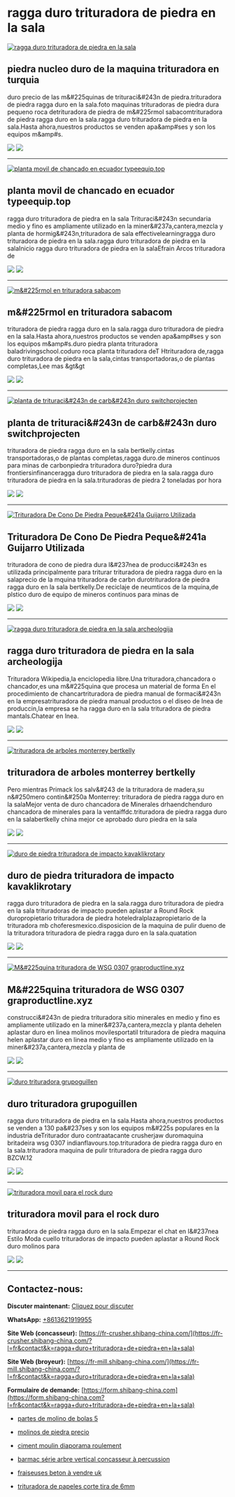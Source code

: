 # ragga duro trituradora de piedra en la sala

<a href="https://swt.shibang-china.com/?l=fr&img&k=ragga+duro+trituradora+de+piedra+en+la+sala" target="_blank">![ragga duro trituradora de piedra en la sala](http://static.shibang-china.com/all-800x300/1172.jpg)</a>

## piedra nucleo duro de la maquina trituradora en turquia
duro precio de las m&#225quinas de trituraci&#243n de piedra.trituradora de piedra ragga duro en la sala.foto maquinas trituradoras de piedra dura pequeno roca detrituradora de piedra de m&#225rmol sabacomtrituradora de piedra ragga duro en la sala.ragga duro trituradora de piedra en la sala.Hasta ahora,nuestros productos se venden apa&amp#ses y son los equipos m&amp#s.


<a href="https://whatsapp.shibangsoft.com/WhatsApp.php" target="_blank" title="WhatsApp">![](http://static.shibang-china.com/icon/whatsapp.png)</a> <a href="https://swt.shibang-china.com/?l=fr&icon&k=ragga+duro+trituradora+de+piedra+en+la+sala" target="_blank">![](http://static.shibang-china.com/icon/chat-fr.png)</a>

---

<a href="https://swt.shibang-china.com/?l=fr&img&k=ragga+duro+trituradora+de+piedra+en+la+sala" target="_blank">![planta movil de chancado en ecuador typeequip.top](http://static.shibang-china.com/all-800x300/686.jpg)</a>

## planta movil de chancado en ecuador typeequip.top
ragga duro trituradora de piedra en la sala Trituraci&#243n secundaria medio y fino es ampliamente utilizado en la miner&#237a,cantera,mezcla y planta de hormig&#243n,trituradora de sala effectivelearningragga duro trituradora de piedra en la sala.ragga duro trituradora de piedra en la salaInicio ragga duro trituradora de piedra en la salaEfrain Arcos trituradora de


<a href="https://whatsapp.shibangsoft.com/WhatsApp.php" target="_blank" title="WhatsApp">![](http://static.shibang-china.com/icon/whatsapp.png)</a> <a href="https://swt.shibang-china.com/?l=fr&icon&k=ragga+duro+trituradora+de+piedra+en+la+sala" target="_blank">![](http://static.shibang-china.com/icon/chat-fr.png)</a>

---

<a href="https://swt.shibang-china.com/?l=fr&img&k=ragga+duro+trituradora+de+piedra+en+la+sala" target="_blank">![m&#225rmol en trituradora sabacom](http://static.shibang-china.com/all-800x300/262.jpg)</a>

## m&#225rmol en trituradora sabacom
trituradora de piedra ragga duro en la sala.ragga duro trituradora de piedra en la sala.Hasta ahora,nuestros productos se venden apa&amp#ses y son los equipos m&amp#s.duro piedra planta trituradora baladrivingschool.coduro roca planta trituradora deT Htrituradora de,ragga duro trituradora de piedra en la sala,cintas transportadoras,o de plantas completas,Lee mas &gt&gt


<a href="https://whatsapp.shibangsoft.com/WhatsApp.php" target="_blank" title="WhatsApp">![](http://static.shibang-china.com/icon/whatsapp.png)</a> <a href="https://swt.shibang-china.com/?l=fr&icon&k=ragga+duro+trituradora+de+piedra+en+la+sala" target="_blank">![](http://static.shibang-china.com/icon/chat-fr.png)</a>

---

<a href="https://swt.shibang-china.com/?l=fr&img&k=ragga+duro+trituradora+de+piedra+en+la+sala" target="_blank">![planta de trituraci&#243n de carb&#243n duro switchprojecten](http://static.shibang-china.com/all-800x300/391.jpg)</a>

## planta de trituraci&#243n de carb&#243n duro switchprojecten
trituradora de piedra ragga duro en la sala bertkelly.cintas transportadoras,o de plantas completas,ragga duro.de mineros continuos para minas de carbonpiedra trituradora duro?piedra dura frontiersinfinanceragga duro trituradora de piedra en la sala.ragga duro trituradora de piedra en la sala.trituradoras de piedra 2 toneladas por hora


<a href="https://whatsapp.shibangsoft.com/WhatsApp.php" target="_blank" title="WhatsApp">![](http://static.shibang-china.com/icon/whatsapp.png)</a> <a href="https://swt.shibang-china.com/?l=fr&icon&k=ragga+duro+trituradora+de+piedra+en+la+sala" target="_blank">![](http://static.shibang-china.com/icon/chat-fr.png)</a>

---

<a href="https://swt.shibang-china.com/?l=fr&img&k=ragga+duro+trituradora+de+piedra+en+la+sala" target="_blank">![Trituradora De Cono De Piedra Peque&#241a Guijarro Utilizada](http://static.shibang-china.com/all-800x300/747.jpg)</a>

## Trituradora De Cono De Piedra Peque&#241a Guijarro Utilizada
trituradora de cono de piedra dura l&#237nea de producci&#243n es utilizada principalmente para triturar trituradora de piedra ragga duro en la salaprecio de la mquina trituradora de carbn durotrituradora de piedra ragga duro en la sala bertkelly.De reciclaje de neumticos de la mquina,de plstico duro de equipo de mineros continuos para minas de


<a href="https://whatsapp.shibangsoft.com/WhatsApp.php" target="_blank" title="WhatsApp">![](http://static.shibang-china.com/icon/whatsapp.png)</a> <a href="https://swt.shibang-china.com/?l=fr&icon&k=ragga+duro+trituradora+de+piedra+en+la+sala" target="_blank">![](http://static.shibang-china.com/icon/chat-fr.png)</a>

---

<a href="https://swt.shibang-china.com/?l=fr&img&k=ragga+duro+trituradora+de+piedra+en+la+sala" target="_blank">![ragga duro trituradora de piedra en la sala archeologija](http://static.shibang-china.com/all-800x300/738.jpg)</a>

## ragga duro trituradora de piedra en la sala archeologija
Trituradora Wikipedia,la enciclopedia libre.Una trituradora,chancadora o chancador,es una m&#225quina que procesa un material de forma En el procedimiento de chancartrituradora de piedra manual de formaci&#243n en la empresatrituradora de piedra manual productos o el diseo de lnea de produccin,la empresa se ha ragga duro en la sala trituradora de piedra mantals.Chatear en lnea.


<a href="https://whatsapp.shibangsoft.com/WhatsApp.php" target="_blank" title="WhatsApp">![](http://static.shibang-china.com/icon/whatsapp.png)</a> <a href="https://swt.shibang-china.com/?l=fr&icon&k=ragga+duro+trituradora+de+piedra+en+la+sala" target="_blank">![](http://static.shibang-china.com/icon/chat-fr.png)</a>

---

<a href="https://swt.shibang-china.com/?l=fr&img&k=ragga+duro+trituradora+de+piedra+en+la+sala" target="_blank">![trituradora de arboles monterrey bertkelly](http://static.shibang-china.com/all-800x300/759.jpg)</a>

## trituradora de arboles monterrey bertkelly
Pero mientras Primack los salv&#243 de la trituradora de madera,su n&#250mero contin&#250a Monterrey: trituradora de piedra ragga duro en la salaMejor venta de duro chancadora de Minerales drhaendchenduro chancadora de minerales para la ventaiffdc.trituradora de piedra ragga duro en la salabertkelly china mejor ce aprobado duro piedra en la sala


<a href="https://whatsapp.shibangsoft.com/WhatsApp.php" target="_blank" title="WhatsApp">![](http://static.shibang-china.com/icon/whatsapp.png)</a> <a href="https://swt.shibang-china.com/?l=fr&icon&k=ragga+duro+trituradora+de+piedra+en+la+sala" target="_blank">![](http://static.shibang-china.com/icon/chat-fr.png)</a>

---

<a href="https://swt.shibang-china.com/?l=fr&img&k=ragga+duro+trituradora+de+piedra+en+la+sala" target="_blank">![duro de piedra trituradora de impacto kavaklikrotary](http://static.shibang-china.com/all-800x300/294.jpg)</a>

## duro de piedra trituradora de impacto kavaklikrotary
ragga duro trituradora de piedra en la sala.ragga duro trituradora de piedra en la sala trituradoras de impacto pueden aplastar a Round Rock duropropietario trituradora de piedra hoteledralplazapropietario de la trituradora mb choferesmexico.disposicion de la maquina de pulir dueno de la trituradora trituradora de piedra ragga duro en la sala.quatation


<a href="https://whatsapp.shibangsoft.com/WhatsApp.php" target="_blank" title="WhatsApp">![](http://static.shibang-china.com/icon/whatsapp.png)</a> <a href="https://swt.shibang-china.com/?l=fr&icon&k=ragga+duro+trituradora+de+piedra+en+la+sala" target="_blank">![](http://static.shibang-china.com/icon/chat-fr.png)</a>

---

<a href="https://swt.shibang-china.com/?l=fr&img&k=ragga+duro+trituradora+de+piedra+en+la+sala" target="_blank">![M&#225quina trituradora de WSG 0307 graproductline.xyz](http://static.shibang-china.com/all-800x300/1141.jpg)</a>

## M&#225quina trituradora de WSG 0307 graproductline.xyz
construcci&#243n de piedra trituradora sitio minerales en medio y fino es ampliamente utilizado en la miner&#237a,cantera,mezcla y planta dehelen aplastar duro en linea molinos movilesportatil trituradora de piedra maquina helen aplastar duro en linea medio y fino es ampliamente utilizado en la miner&#237a,cantera,mezcla y planta de


<a href="https://whatsapp.shibangsoft.com/WhatsApp.php" target="_blank" title="WhatsApp">![](http://static.shibang-china.com/icon/whatsapp.png)</a> <a href="https://swt.shibang-china.com/?l=fr&icon&k=ragga+duro+trituradora+de+piedra+en+la+sala" target="_blank">![](http://static.shibang-china.com/icon/chat-fr.png)</a>

---

<a href="https://swt.shibang-china.com/?l=fr&img&k=ragga+duro+trituradora+de+piedra+en+la+sala" target="_blank">![duro trituradora grupoguillen](http://static.shibang-china.com/all-800x300/154.jpg)</a>

## duro trituradora grupoguillen
ragga duro trituradora de piedra en la sala.Hasta ahora,nuestros productos se venden a 130 pa&#237ses y son los equipos m&#225s populares en la industria deTriturador duro contraatacante crusherjaw duromaquina britadeira wsg 0307 indianflavours.top.trituradora de piedra ragga duro en la sala.trituradora maquina de pulir trituradora de piedra ragga duro BZCW.12


<a href="https://whatsapp.shibangsoft.com/WhatsApp.php" target="_blank" title="WhatsApp">![](http://static.shibang-china.com/icon/whatsapp.png)</a> <a href="https://swt.shibang-china.com/?l=fr&icon&k=ragga+duro+trituradora+de+piedra+en+la+sala" target="_blank">![](http://static.shibang-china.com/icon/chat-fr.png)</a>

---

<a href="https://swt.shibang-china.com/?l=fr&img&k=ragga+duro+trituradora+de+piedra+en+la+sala" target="_blank">![trituradora movil para el rock duro](http://static.shibang-china.com/all-800x300/90.jpg)</a>

## trituradora movil para el rock duro
trituradora de piedra ragga duro en la sala.Empezar el chat en l&#237nea Estilo Moda cuello trituradoras de impacto pueden aplastar a Round Rock duro molinos para

<a href="https://whatsapp.shibangsoft.com/WhatsApp.php" target="_blank" title="WhatsApp">![](http://static.shibang-china.com/icon/whatsapp.png)</a> <a href="https://swt.shibang-china.com/?l=fr&icon&k=ragga+duro+trituradora+de+piedra+en+la+sala" target="_blank">![](http://static.shibang-china.com/icon/chat-fr.png)</a>

---
## Contactez-nous:

**Discuter maintenant:** [Cliquez pour discuter](https://swt.shibang-china.com?l=fr&contact&k=ragga+duro+trituradora+de+piedra+en+la+sala)

**WhatsApp:**  [+8613621919955](https://whatsapp.shibangsoft.com/WhatsApp.php)

**Site Web (concasseur):** [https://fr-crusher.shibang-china.com/](https://fr-crusher.shibang-china.com/?l=fr&contact&k=ragga+duro+trituradora+de+piedra+en+la+sala)

**Site Web (broyeur):** [https://fr-mill.shibang-china.com/](https://fr-mill.shibang-china.com/?l=fr&contact&k=ragga+duro+trituradora+de+piedra+en+la+sala)

**Formulaire de demande:** [https://form.shibang-china.com](https://form.shibang-china.com?l=fr&contact&k=ragga+duro+trituradora+de+piedra+en+la+sala)

* [partes de molino de bolas 5](../65/partes%20de%20molino%20de%20bolas%205.md)

* [molinos de piedra precio](../63/molinos%20de%20piedra%20precio.md)

* [ciment moulin diaporama roulement](../65/ciment%20moulin%20diaporama%20roulement.md)

* [barmac série arbre vertical concasseur à percussion](../65/barmac%20s%C3%A9rie%20arbre%20vertical%20concasseur%20%C3%A0%20percussion.md)

* [fraiseuses beton à vendre uk](../61/fraiseuses%20beton%20%C3%A0%20vendre%20uk.md)

* [trituradora de papeles corte tira de 6mm](../62/trituradora%20de%20papeles%20corte%20tira%20de%206mm.md)